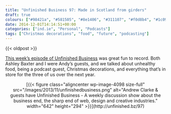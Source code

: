 ```yaml
---
title: "Unfinished Business 97: Made in Scotland from girders"
draft: true
colours: ["#98421a", "#581505", "#8e1406", "#311107", "#f0d8b4", "#1c0903", "#d5c9bf"]
date: 2014-12-01T14:14:51+00:00
categories: ["ind.ie", "Personal", "Podcasts"]
tags: ["Christmas decorations", "food", "future", "podcasting"]
---
```


{{< oldpost >}}

[This week’s episode of Unfinished Business](http://unfinished.bz/97) was great fun to record. Both Ashley Baxter and I were Andy’s guests, and we talked about unhealthy food, being a podcast guest, Christmas decorations, and everything that’s in store for the three of us over the next year.

<p style="text-align: center;">[{{< figure class="aligncenter wp-image-4098 size-full" src="/images/2013/11/unfinishedbusiness.png" alt="Andrew Clarke &amp; guests have Unfinished Business - A weekly discussion show about the business end, the sharp end of web, design and creative industries." width="642" height="294" >}}](http://unfinished.bz/97)</p>
